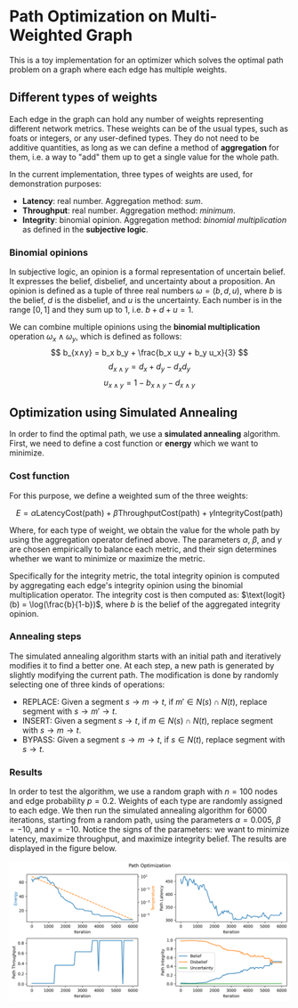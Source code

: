 # Path Optimization on Multi-Weighted Graph

This is a toy implementation for an optimizer which solves the optimal path
problem on a graph where each edge has multiple weights.

## Different types of weights

Each edge in the graph can hold any number of weights representing different network metrics.
These weights can be of the usual types, such as foats or integers, or any user-defined types.
They do not need to be additive quantities, as long as we can define a method of **aggregation** for them, i.e.
a way to "add" them up to get a single value for the whole path.

In the current implementation, three types of weights are used, for demonstration purposes:
- **Latency**: real number. Aggregation method: *sum*.
- **Throughput**: real number. Aggregation method: *minimum*.
- **Integrity**: binomial opinion. Aggregation method: *binomial multiplication* as defined in the **subjective logic**.

### Binomial opinions

In subjective logic, an opinion is a formal representation of uncertain belief.
It expresses the belief, disbelief, and uncertainty about a proposition. An
opinion is defined as a tuple of three real numbers $\omega = (b, d, u)$, where $b$ is
the belief, $d$ is the disbelief, and $u$ is the uncertainty. Each number is in
the range $[0, 1]$ and they sum up to 1, i.e. $b + d + u = 1$.

We can combine multiple opinions using the **binomial multiplication**
operation $\omega_x ∧ \omega_y$, which is defined as follows:
$$
b_{x∧y} = b_x b_y + \frac{b_x u_y + b_y u_x}{3}
$$
$$
d_{x∧y} = d_x + d_y - d_x d_y
$$
$$
u_{x∧y} = 1 - b_{x∧y} - d_{x∧y}
$$


## Optimization using Simulated Annealing


In order to find the optimal path, we use a **simulated annealing** algorithm.
First, we need to define a cost function or **energy** which we want to minimize.

### Cost function

For this purpose, we define a weighted sum of the three weights:

$$
E = \alpha \text{LatencyCost}({\text{path}}) + \beta \text{ThroughputCost}({\text{path}}) + \gamma \text{IntegrityCost}({\text{path}})
$$

Where, for each type of weight, we obtain the value for the whole path by using
the aggregation operator defined above. The parameters $\alpha$, $\beta$, and
$\gamma$ are chosen empirically to balance each metric, and their sign
determines whether we want to minimize or maximize the metric.

Specifically for the integrity metric, the total integrity opinion is computed
by aggregating each edge's integrity opinion using the binomial multiplication
operator. The integrity cost is then computed as: $\text{logit}(b) = \log(\frac{b}{1-b})$,
where $b$ is the belief of the aggregated integrity opinion.

### Annealing steps

The simulated annealing algorithm starts with an initial path and iteratively
modifies it to find a better one. At each step, a new path is generated by
slightly modifying the current path. The modification is done by randomly selecting
one of three kinds of operations:
- REPLACE: Given a segment $s \rightarrow m \rightarrow t$, if $m' \in N(s) \cap N(t)$, replace segment with $s \rightarrow m' \rightarrow t$.
- INSERT: Given a segment $s \rightarrow t$, if $m \in N(s) \cap N(t)$, replace segment with $s \rightarrow m \rightarrow t$.
- BYPASS: Given a segment $s \rightarrow m \rightarrow t$, if $s \in N(t)$, replace segment with $s \rightarrow t$.

### Results

In order to test the algorithm, we use a random graph with $n=100$ nodes and edge probability $p=0.2$.
Weights of each type are randomly assigned to each edge.
We then run the simulated annealing algorithm for 6000 iterations, starting from a random path, using
the parameters $\alpha = 0.005$, $\beta = -10$, and $\gamma = -10$. Notice the signs of the parameters:
we want to minimize latency, maximize throughput, and maximize integrity belief.
The results are displayed in the figure below.

![Results](annealer_plot.png)

